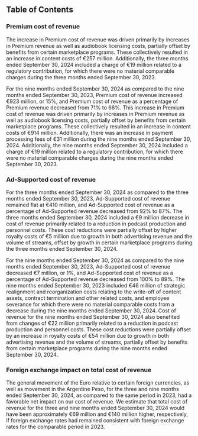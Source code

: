 ## Table of Contents

### Premium cost of revenue
The increase in Premium cost of revenue was driven primarily by increases in Premium revenue as well as audiobook licensing costs, partially offset by benefits from certain marketplace programs. These collectively resulted in an increase in content costs of €257 million. Additionally, the three months ended September 30, 2024 included a charge of €19 million related to a regulatory contribution, for which there were no material comparable charges during the three months ended September 30, 2023.

For the nine months ended September 30, 2024 as compared to the nine months ended September 30, 2023, Premium cost of revenue increased €923 million, or 15%, and Premium cost of revenue as a percentage of Premium revenue decreased from 71% to 66%. This increase in Premium cost of revenue was driven primarily by increases in Premium revenue as well as audiobook licensing costs, partially offset by benefits from certain marketplace programs. These collectively resulted in an increase in content costs of €914 million. Additionally, there was an increase in payment processing fees of €31 million during the nine months ended September 30, 2024. Additionally, the nine months ended September 30, 2024 included a charge of €19 million related to a regulatory contribution, for which there were no material comparable charges during the nine months ended September 30, 2023.

### Ad-Supported cost of revenue
For the three months ended September 30, 2024 as compared to the three months ended September 30, 2023, Ad-Supported cost of revenue remained flat at €410 million, and Ad-Supported cost of revenue as a percentage of Ad-Supported revenue decreased from 92% to 87%. The three months ended September 30, 2024 included a €9 million decrease in cost of revenue primarily related to a reduction in podcast production and personnel costs. These cost reductions were partially offset by higher royalty costs of €5 million due to growth in both advertising revenue and the volume of streams, offset by growth in certain marketplace programs during the three months ended September 30, 2024.

For the nine months ended September 30, 2024 as compared to the nine months ended September 30, 2023, Ad-Supported cost of revenue decreased €7 million, or 1%, and Ad-Supported cost of revenue as a percentage of Ad-Supported revenue decreased from 100% to 89%. The nine months ended September 30, 2023 included €46 million of strategic realignment and reorganization costs relating to the write-off of content assets, contract termination and other related costs, and employee severance for which there were no material comparable costs from a decrease during the nine months ended September 30, 2024. Cost of revenue for the nine months ended September 30, 2024 also benefited from changes of €22 million primarily related to a reduction in podcast production and personnel costs. These cost reductions were partially offset by an increase in royalty costs of €54 million due to growth in both advertising revenue and the volume of streams, partially offset by benefits from certain marketplace programs during the nine months ended September 30, 2024.

### Foreign exchange impact on total cost of revenue
The general movement of the Euro relative to certain foreign currencies, as well as movement in the Argentine Peso, for the three and nine months ended September 30, 2024, as compared to the same period in 2023, had a favorable net impact on our cost of revenue. We estimate that total cost of revenue for the three and nine months ended September 30, 2024 would have been approximately €69 million and €140 million higher, respectively, if foreign exchange rates had remained consistent with foreign exchange rates for the comparable period in 2023.